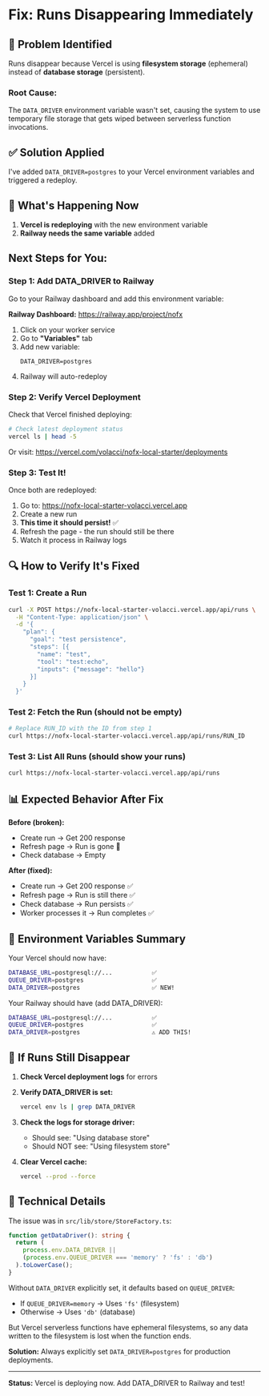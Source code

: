 # Fix: Runs Disappearing Immediately

## 🔴 Problem Identified

Runs disappear because Vercel is using **filesystem storage** (ephemeral) instead of **database storage** (persistent).

### Root Cause:
The `DATA_DRIVER` environment variable wasn't set, causing the system to use temporary file storage that gets wiped between serverless function invocations.

## ✅ Solution Applied

I've added `DATA_DRIVER=postgres` to your Vercel environment variables and triggered a redeploy.

## 🚀 What's Happening Now

1. **Vercel is redeploying** with the new environment variable
2. **Railway needs the same variable** added

## Next Steps for You:

### Step 1: Add DATA_DRIVER to Railway

Go to your Railway dashboard and add this environment variable:

**Railway Dashboard:** https://railway.app/project/nofx

1. Click on your worker service
2. Go to **"Variables"** tab
3. Add new variable:
   ```
   DATA_DRIVER=postgres
   ```
4. Railway will auto-redeploy

### Step 2: Verify Vercel Deployment

Check that Vercel finished deploying:

```bash
# Check latest deployment status
vercel ls | head -5
```

Or visit: https://vercel.com/volacci/nofx-local-starter/deployments

### Step 3: Test It!

Once both are redeployed:

1. Go to: https://nofx-local-starter-volacci.vercel.app
2. Create a new run
3. **This time it should persist!** ✅
4. Refresh the page - the run should still be there
5. Watch it process in Railway logs

## 🔍 How to Verify It's Fixed

### Test 1: Create a Run
```bash
curl -X POST https://nofx-local-starter-volacci.vercel.app/api/runs \
  -H "Content-Type: application/json" \
  -d '{
    "plan": {
      "goal": "test persistence",
      "steps": [{
        "name": "test",
        "tool": "test:echo",
        "inputs": {"message": "hello"}
      }]
    }
  }'
```

### Test 2: Fetch the Run (should not be empty)
```bash
# Replace RUN_ID with the ID from step 1
curl https://nofx-local-starter-volacci.vercel.app/api/runs/RUN_ID
```

### Test 3: List All Runs (should show your runs)
```bash
curl https://nofx-local-starter-volacci.vercel.app/api/runs
```

## 📊 Expected Behavior After Fix

**Before (broken):**
- Create run → Get 200 response
- Refresh page → Run is gone 👻
- Check database → Empty

**After (fixed):**
- Create run → Get 200 response ✅
- Refresh page → Run is still there ✅
- Check database → Run persists ✅
- Worker processes it → Run completes ✅

## 🔧 Environment Variables Summary

Your Vercel should now have:

```bash
DATABASE_URL=postgresql://...           ✅
QUEUE_DRIVER=postgres                   ✅
DATA_DRIVER=postgres                    ✅ NEW!
```

Your Railway should have (add DATA_DRIVER):

```bash
DATABASE_URL=postgresql://...           ✅
QUEUE_DRIVER=postgres                   ✅
DATA_DRIVER=postgres                    ⚠️ ADD THIS!
```

## 🐛 If Runs Still Disappear

1. **Check Vercel deployment logs** for errors
2. **Verify DATA_DRIVER is set:**
   ```bash
   vercel env ls | grep DATA_DRIVER
   ```
3. **Check the logs for storage driver:**
   - Should see: "Using database store"
   - Should NOT see: "Using filesystem store"

4. **Clear Vercel cache:**
   ```bash
   vercel --prod --force
   ```

## 📝 Technical Details

The issue was in `src/lib/store/StoreFactory.ts`:

```typescript
function getDataDriver(): string {
  return (
    process.env.DATA_DRIVER || 
    (process.env.QUEUE_DRIVER === 'memory' ? 'fs' : 'db')
  ).toLowerCase();
}
```

Without `DATA_DRIVER` explicitly set, it defaults based on `QUEUE_DRIVER`:
- If `QUEUE_DRIVER=memory` → Uses `'fs'` (filesystem)
- Otherwise → Uses `'db'` (database)

But Vercel serverless functions have ephemeral filesystems, so any data written to the filesystem is lost when the function ends.

**Solution:** Always explicitly set `DATA_DRIVER=postgres` for production deployments.

---

**Status:** Vercel is deploying now. Add DATA_DRIVER to Railway and test!
